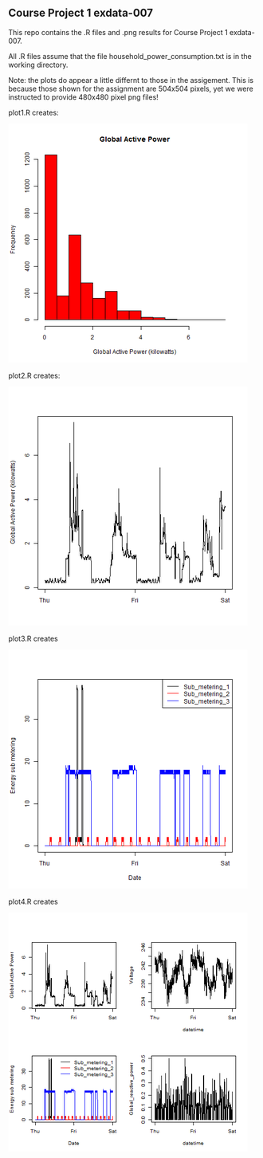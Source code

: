## Course Project 1 exdata-007

This repo contains the .R files and .png results for Course Project 1 exdata-007.

All .R files assume that the file household_power_consumption.txt is in the working directory.

Note: the plots do appear a little differnt to those in the assigement.  This is because those shown for the assignment are 504x504 pixels, yet we were instructed to provide 480x480 pixel png files!

plot1.R creates:

![plot1](./plot1.png "Plot 1")

plot2.R creates:

![plot2](./plot2.png)

plot3.R creates

![plot3](./plot3.png)

plot4.R creates

![plot4](./plot4.png)

